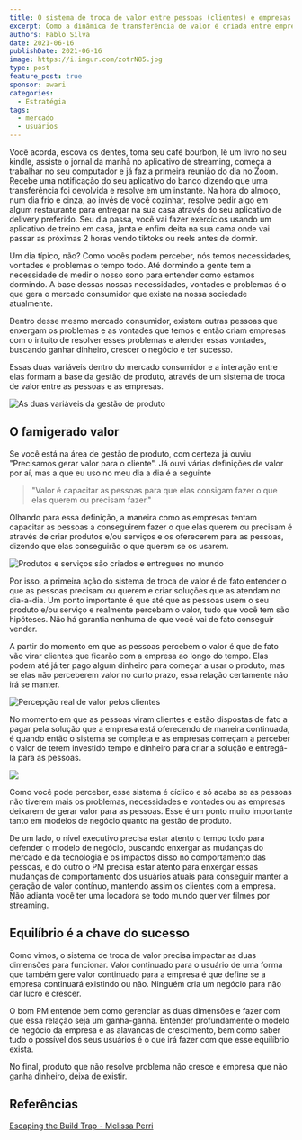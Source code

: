 ```yaml
---
title: O sistema de troca de valor entre pessoas (clientes) e empresas
excerpt: Como a dinâmica de transferência de valor é criada entre empresas e pessoas
authors: Pablo Silva
date: 2021-06-16
publishDate: 2021-06-16
image: https://i.imgur.com/zotrN85.jpg
type: post
feature_post: true
sponsor: awari
categories:
  - Estratégia
tags:
  - mercado
  - usuários
---
```


Você acorda, escova os dentes, toma seu café bourbon, lê um livro no seu kindle, assiste o jornal da manhã no aplicativo de streaming, começa a trabalhar no seu computador e já faz a primeira reunião do dia no Zoom. Recebe uma notificação do seu aplicativo do banco dizendo que uma transferência foi devolvida e resolve em um instante. Na hora do almoço, num dia frio e cinza, ao invés de você cozinhar, resolve pedir algo em algum restaurante para entregar na sua casa através do seu aplicativo de delivery preferido. Seu dia passa, você vai fazer exercícios usando um aplicativo de treino em casa, janta e enfim deita na sua cama onde vai passar as próximas 2 horas vendo tiktoks ou reels antes de dormir.

Um dia típico, não? Como vocês podem perceber, nós temos necessidades, vontades e problemas o tempo todo. Até dormindo a gente tem a necessidade de medir o nosso sono para entender como estamos dormindo. A base dessas nossas necessidades, vontades e problemas é o que gera o mercado consumidor que existe na nossa sociedade atualmente.

Dentro desse mesmo mercado consumidor, existem outras pessoas que enxergam os problemas e as vontades que temos e então criam empresas com o intuito de resolver esses problemas e atender essas vontades, buscando ganhar dinheiro, crescer o negócio e ter sucesso.

Essas duas variáveis dentro do mercado consumidor e a interação entre elas formam a base da gestão de produto, através de um sistema de troca de valor entre as pessoas e as empresas.

![](/images/posts/o-sistema-de-troca-de-valor-entre-pessoas-e-empresas-1.jpeg "As duas variáveis da gestão de produto")

## O famigerado valor

Se você está na área de gestão de produto, com certeza já ouviu "Precisamos gerar valor para o cliente". Já ouvi várias definições de valor por aí, mas a que eu uso no meu dia a dia é a seguinte

> "Valor é capacitar as pessoas para que elas consigam fazer o que elas querem ou precisam fazer."

Olhando para essa definição, a maneira como as empresas tentam capacitar as pessoas a conseguirem fazer o que elas querem ou precisam é através de criar produtos e/ou serviços e os oferecerem para as pessoas, dizendo que elas conseguirão o que querem se os usarem.

![](/images/posts/o-sistema-de-troca-de-valor-entre-pessoas-e-empresas-2.jpeg "Produtos e serviços são criados e entregues no mundo")

Por isso, a primeira ação do sistema de troca de valor é de fato entender o que as pessoas precisam ou querem e criar soluções que as atendam no dia-a-dia. Um ponto importante é que até que as pessoas usem o seu produto e/ou serviço e realmente percebam o valor, tudo que você tem são hipóteses. Não há garantia nenhuma de que você vai de fato conseguir vender.

A partir do momento em que as pessoas percebem o valor é que de fato vão virar clientes que ficarão com a empresa ao longo do tempo. Elas podem até já ter pago algum dinheiro para começar a usar o produto, mas se elas não perceberem valor no curto prazo, essa relação certamente não irá se manter.

![](/images/posts/o-sistema-de-troca-de-valor-entre-pessoas-e-empresas-3.jpeg "Percepção real de valor pelos clientes")

No momento em que as pessoas viram clientes e estão dispostas de fato a pagar pela solução que a empresa está oferecendo de maneira continuada, é quando então o sistema se completa e as empresas começam a perceber o valor de terem investido tempo e dinheiro para criar a solução e entregá-la para as pessoas.

![](/images/posts/o-sistema-de-troca-de-valor-entre-pessoas-e-empresas-4.jpeg)

Como você pode perceber, esse sistema é cíclico e só acaba se as pessoas não tiverem mais os problemas, necessidades e vontades ou as empresas deixarem de gerar valor para as pessoas. Esse é um ponto muito importante tanto em modelos de negócio quanto na gestão de produto. 

De um lado, o nível executivo precisa estar atento o tempo todo para defender o modelo de negócio, buscando enxergar as mudanças do mercado e da tecnologia e os impactos disso no comportamento das pessoas, e do outro o PM precisa estar atento para enxergar essas mudanças de comportamento dos usuários atuais para conseguir manter a geração de valor contínuo, mantendo assim os clientes com a empresa. Não adianta você ter uma locadora se todo mundo quer ver filmes por streaming.

## Equilíbrio é a chave do sucesso

Como vimos, o sistema de troca de valor precisa impactar as duas dimensões para funcionar. Valor continuado para o usuário de uma forma que também gere valor continuado para a empresa é que define se a empresa continuará existindo ou não. Ninguém cria um negócio para não dar lucro e crescer.

O bom PM entende bem como gerenciar as duas dimensões e fazer com que essa relação seja um ganha-ganha. Entender profundamente o modelo de negócio da empresa e as alavancas de crescimento, bem como saber tudo o possível dos seus usuários é o que irá fazer com que esse equilíbrio exista.

No final, produto que não resolve problema não cresce e empresa que não ganha dinheiro, deixa de existir.

## Referências
[Escaping the Build Trap - Melissa Perri](https://www.amazon.com.br/Escaping-Build-Trap-Effective-Management-ebook/dp/B07K3QBWG1?__mk_pt_BR=%C3%85M%C3%85%C5%BD%C3%95%C3%91&crid=T4AABQ3SFWHJ&dchild=1&keywords=escaping+the+build+trap&qid=1621474648&sprefix=escaping+the+build,aps,279&sr=8-1&linkCode=sl1&tag=productoversee-20&linkId=5ca4efb7dcc196018a4358cbdd36d20c&language=pt_BR&ref_=as_li_ss_tl)